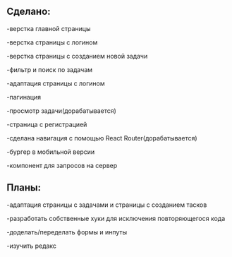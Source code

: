 ## Сделано:
-верстка главной страницы  

-верстка страницы с логином  

-верстка страницы с созданием новой задачи  

-фильтр и поиск по задачам  

-адаптация страницы с логином  

-пагинация

-просмотр задачи(дорабатывается)

-страница с регистрацией

-сделана навигация с помощью React Router(дорабатывается)

-бургер в мобильной версии

-компонент для запросов на сервер

## Планы:
-адаптация страницы с задачами и страницы с созданием тасков  

-разработать собственные хуки для исключения повторяющегося кода

-доделать/переделать формы и инпуты

-изучить редакс


